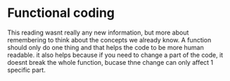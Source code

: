 # Functional coding

This reading wasnt really any new information, but more about remembering to think about the concepts we already know. A function should only do one thing and that helps the code to be more human readable. it also helps because if you need to change a part of the code, it doesnt break the whole function, bucase thne change can only affect 1 specific part.